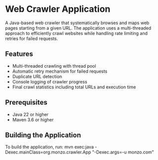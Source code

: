 # Web Crawler Application

A Java-based web crawler that systematically browses and maps web pages starting from a given URL. The application uses
a multi-threaded approach to efficiently crawl websites while handling rate limiting and retries for failed requests.

## Features

- Multi-threaded crawling with thread pool
- Automatic retry mechanism for failed requests
- Duplicate URL detection
- Console logging of crawler progress
- Final crawl statistics including total URLs and execution time

## Prerequisites

- Java 22 or higher
- Maven 3.6 or higher

## Building the Application

To build the application, run:
mvn exec:java -Dexec.mainClass=org.monzo.crawler.App "-Dexec.args=-u monzo.com"
